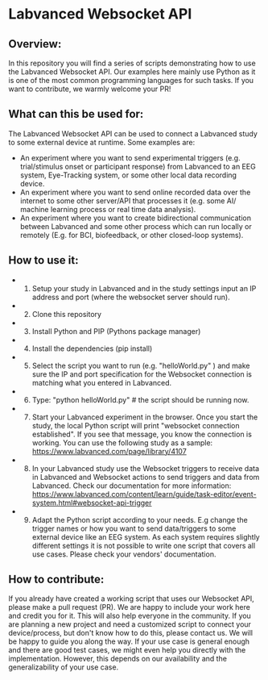 # Labvanced Websocket API

## Overview:
In this repository you will find a series of scripts demonstrating how to use the Labvanced Websocket API. Our examples here mainly use Python as it is one of the most common programming languages for such tasks. If you want to contribute, we warmly welcome your PR!

## What can this be used for:
The Labvanced Websocket API can be used to connect a Labvanced study to some external device at runtime. Some examples are:
 - An experiment where you want to send experimental triggers (e.g. trial/stimulus onset or participant response) from Labvanced to an EEG system, Eye-Tracking system, or some other local data recording device. 
 - An experiment where you want to send online recorded data over the internet to some other server/API that processes it (e.g. some AI/ machine learning process or real time data analysis).
 - An experiment where you want to create bidirectional communication between Labvanced and some other process which can run locally or remotely (E.g. for BCI, biofeedback, or other closed-loop systems). 
 
 
## How to use it:
- 1. Setup your study in Labvanced and in the study settings input an IP address and port (where the websocket server should run).
- 2. Clone this repository
- 3. Install Python and PIP (Pythons package manager)
- 4. Install the dependencies (pip install)
- 5. Select the script you want to run (e.g. "helloWorld.py" ) and make sure the IP and port specification for the Websocket connection is matching what you entered in Labvanced.
- 6. Type: "python helloWorld.py" # the script should be running now.
- 7. Start your Labvanced experiment in the browser. Once you start the study, the local Python script will print "websocket connection established". If you see that message, you know the connection is working. You can use the following study as a sample: https://www.labvanced.com/page/library/4107    
- 8. In your Labvanced study use the Websocket triggers to receive data in Labvanced and Websocket actions to send triggers and data from Labvanced. Check our documentation for more information: https://www.labvanced.com/content/learn/guide/task-editor/event-system.html#websocket-api-trigger
- 9. Adapt the Python script according to your needs. E.g change the trigger names or how you want to send data/triggers to some external device like an EEG system. As each system requires slightly different settings it is not possible to write one script that covers all use cases. Please check your vendors' documentation. 


## How to contribute:
If you already have created a working script that uses our Websocket API, please make a pull request (PR). We are happy to include your work here and credit you for it. This will also help everyone in the community.
If you are planning a new project and need a customized script to connect your device/process, but don't know how to do this, please contact us. We will be happy to guide you along the way.
If your use case is general enough and there are good test cases, we might even help you directly with the implementation. However, this depends on our availability and the generalizability of your use case.



